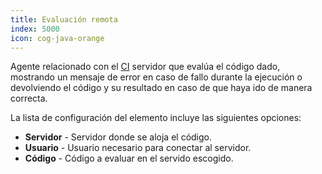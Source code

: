 ```yaml
---
title: Evaluación remota
index: 5000
icon: cog-java-orange
---
```


Agente relacionado con el [CI](concepts/ci) servidor que evalúa el código dado, mostrando un mensaje de error en caso de fallo durante la ejecución o devolviendo el código y su resultado en caso de que haya ido de manera correcta.

La lista de configuración del elemento incluye las siguientes opciones:

- **Servidor** - Servidor donde se aloja el código.
- **Usuario** - Usuario necesario para conectar al servidor.
- **Código** - Código a evaluar en el servido escogido.